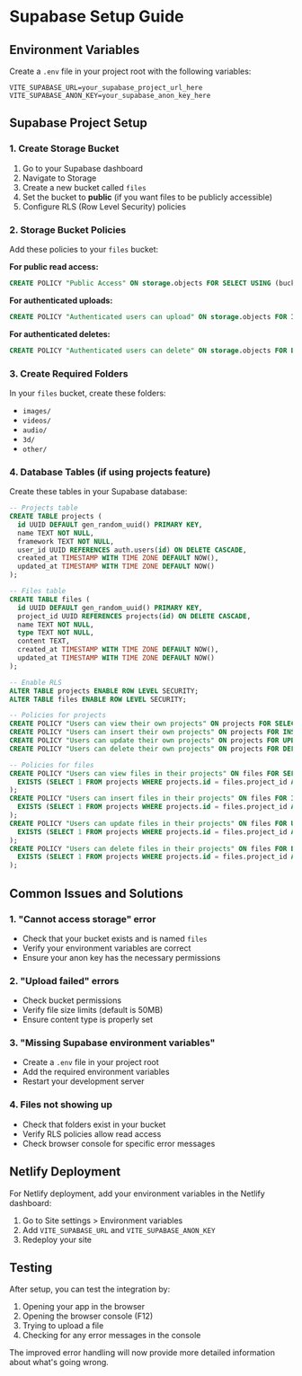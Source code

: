 # Supabase Setup Guide

## Environment Variables

Create a `.env` file in your project root with the following variables:

```env
VITE_SUPABASE_URL=your_supabase_project_url_here
VITE_SUPABASE_ANON_KEY=your_supabase_anon_key_here
```

## Supabase Project Setup

### 1. Create Storage Bucket

1. Go to your Supabase dashboard
2. Navigate to Storage
3. Create a new bucket called `files`
4. Set the bucket to **public** (if you want files to be publicly accessible)
5. Configure RLS (Row Level Security) policies

### 2. Storage Bucket Policies

Add these policies to your `files` bucket:

**For public read access:**
```sql
CREATE POLICY "Public Access" ON storage.objects FOR SELECT USING (bucket_id = 'files');
```

**For authenticated uploads:**
```sql
CREATE POLICY "Authenticated users can upload" ON storage.objects FOR INSERT WITH CHECK (bucket_id = 'files' AND auth.role() = 'authenticated');
```

**For authenticated deletes:**
```sql
CREATE POLICY "Authenticated users can delete" ON storage.objects FOR DELETE USING (bucket_id = 'files' AND auth.role() = 'authenticated');
```

### 3. Create Required Folders

In your `files` bucket, create these folders:
- `images/`
- `videos/`
- `audio/`
- `3d/`
- `other/`

### 4. Database Tables (if using projects feature)

Create these tables in your Supabase database:

```sql
-- Projects table
CREATE TABLE projects (
  id UUID DEFAULT gen_random_uuid() PRIMARY KEY,
  name TEXT NOT NULL,
  framework TEXT NOT NULL,
  user_id UUID REFERENCES auth.users(id) ON DELETE CASCADE,
  created_at TIMESTAMP WITH TIME ZONE DEFAULT NOW(),
  updated_at TIMESTAMP WITH TIME ZONE DEFAULT NOW()
);

-- Files table
CREATE TABLE files (
  id UUID DEFAULT gen_random_uuid() PRIMARY KEY,
  project_id UUID REFERENCES projects(id) ON DELETE CASCADE,
  name TEXT NOT NULL,
  type TEXT NOT NULL,
  content TEXT,
  created_at TIMESTAMP WITH TIME ZONE DEFAULT NOW(),
  updated_at TIMESTAMP WITH TIME ZONE DEFAULT NOW()
);

-- Enable RLS
ALTER TABLE projects ENABLE ROW LEVEL SECURITY;
ALTER TABLE files ENABLE ROW LEVEL SECURITY;

-- Policies for projects
CREATE POLICY "Users can view their own projects" ON projects FOR SELECT USING (auth.uid() = user_id);
CREATE POLICY "Users can insert their own projects" ON projects FOR INSERT WITH CHECK (auth.uid() = user_id);
CREATE POLICY "Users can update their own projects" ON projects FOR UPDATE USING (auth.uid() = user_id);
CREATE POLICY "Users can delete their own projects" ON projects FOR DELETE USING (auth.uid() = user_id);

-- Policies for files
CREATE POLICY "Users can view files in their projects" ON files FOR SELECT USING (
  EXISTS (SELECT 1 FROM projects WHERE projects.id = files.project_id AND projects.user_id = auth.uid())
);
CREATE POLICY "Users can insert files in their projects" ON files FOR INSERT WITH CHECK (
  EXISTS (SELECT 1 FROM projects WHERE projects.id = files.project_id AND projects.user_id = auth.uid())
);
CREATE POLICY "Users can update files in their projects" ON files FOR UPDATE USING (
  EXISTS (SELECT 1 FROM projects WHERE projects.id = files.project_id AND projects.user_id = auth.uid())
);
CREATE POLICY "Users can delete files in their projects" ON files FOR DELETE USING (
  EXISTS (SELECT 1 FROM projects WHERE projects.id = files.project_id AND projects.user_id = auth.uid())
);
```

## Common Issues and Solutions

### 1. "Cannot access storage" error
- Check that your bucket exists and is named `files`
- Verify your environment variables are correct
- Ensure your anon key has the necessary permissions

### 2. "Upload failed" errors
- Check bucket permissions
- Verify file size limits (default is 50MB)
- Ensure content type is properly set

### 3. "Missing Supabase environment variables"
- Create a `.env` file in your project root
- Add the required environment variables
- Restart your development server

### 4. Files not showing up
- Check that folders exist in your bucket
- Verify RLS policies allow read access
- Check browser console for specific error messages

## Netlify Deployment

For Netlify deployment, add your environment variables in the Netlify dashboard:

1. Go to Site settings > Environment variables
2. Add `VITE_SUPABASE_URL` and `VITE_SUPABASE_ANON_KEY`
3. Redeploy your site

## Testing

After setup, you can test the integration by:

1. Opening your app in the browser
2. Opening the browser console (F12)
3. Trying to upload a file
4. Checking for any error messages in the console

The improved error handling will now provide more detailed information about what's going wrong. 